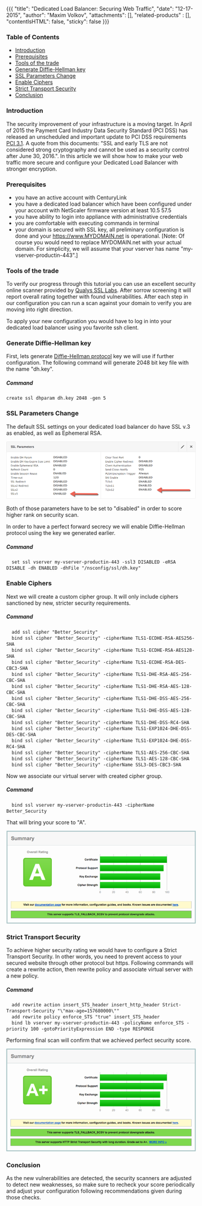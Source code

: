 {{{
  "title": "Dedicated Load Balancer: Securing Web Traffic",
  "date": "12-17-2015",
  "author": "Maxim Volkov",
  "attachments": [],
  "related-products" : [],
  "contentIsHTML": false,
  "sticky": false
}}}

### Table of Contents

* [Introduction](#introduction)
* [Prerequisites](#prerequisites)
* [Tools of the trade](#tools-of-the-trade)
* [Generate Diffie-Hellman key](#generate-diffie-hellman-key)
* [SSL Parameters Change](#ssl-parameters-change)
* [Enable Ciphers](#enable-ciphers )
* [Strict Transport Security](#strict-transport-security)
* [Conclusion](#conclusion)

### Introduction

The security improvement of your infrastructure is a moving target. In April of 2015 the Payment Card Industry Data Security Standard (PCI DSS) has released an unscheduled and important update to PCI DSS requirements [PCI 3.1](https://www.pcisecuritystandards.org/documents/PCI_DSS_v3-1.pdf). A quote from this documents: "SSL and early TLS are not considered strong cryptography and cannot be used as a security control after June 30, 2016.". In this article we will show how to make your web traffic more secure and configure your Dedicated Load Balancer with stronger encryption.

### Prerequisites

* you have an active account with CenturyLink
* you have a dedicated load balancer which have been configured under your account with NetScaler firmware version at least 10.5 57.5
* you have ability to login into appliance with administrative credentials
* you are comfortable with executing commands in terminal
* your domain is secured with SSL key, all preliminary configuration is done and your https://www.MYDOMAIN.net is operational. [Note: Of course you would need to replace MYDOMAIN.net with your actual domain. For simplicity, we will assume that your vserver has name "my-vserver-productin-443".]

### Tools of the trade

To verify our progress through this tutorial you can use an excellent security online scanner provided by [Qualys SSL Labs](https://www.ssllabs.com/ssltest/index.html). After sorrow screening it will report overall rating together with found vulnerabilities. After each step in our configuration you can run a scan against your domain to verify you are moving into right direction.

To apply your new configuration you would have to log in into your dedicated load balancer using you favorite ssh client.

### Generate Diffie-Hellman key

First, lets generate [Diffie-Hellman protocol](//mathworld.wolfram.com/Diffie-HellmanProtocol.html) key we will use if further configuration. The following command will generate 2048 bit key file with the name "dh.key".

##### Command
  ```
  create ssl dhparam dh.key 2048 -gen 5
  ```

### SSL Parameters Change

The default SSL settings on your dedicated load balancer do have SSL v.3 as enabled, as well as Ephemeral RSA.

![SSL Parameters](../images/ssl_parameters.png)

Both of those parameters have to be set to "disabled" in order to score higher rank on security scan.

In order to have a perfect forward secrecy we will enable Diffie-Hellman protocol using the key we generated earlier.

##### Command
```
  set ssl vserver my-vserver-productin-443 -ssl3 DISABLED -eRSA DISABLE -dh ENABLED -dhFile "/nsconfig/ssl/dh.key"
```

### Enable Ciphers

Next we will create a custom cipher group. It will only include ciphers sanctioned by new, stricter security requirements.

##### Command
```
  add ssl cipher "Better_Security"
  bind ssl cipher "Better_Security" -cipherName TLS1-ECDHE-RSA-AES256-SHA
  bind ssl cipher "Better_Security" -cipherName TLS1-ECDHE-RSA-AES128-SHA
  bind ssl cipher "Better_Security" -cipherName TLS1-ECDHE-RSA-DES-CBC3-SHA
  bind ssl cipher "Better_Security" -cipherName TLS1-DHE-RSA-AES-256-CBC-SHA
  bind ssl cipher "Better_Security" -cipherName TLS1-DHE-RSA-AES-128-CBC-SHA
  bind ssl cipher "Better_Security" -cipherName TLS1-DHE-DSS-AES-256-CBC-SHA
  bind ssl cipher "Better_Security" -cipherName TLS1-DHE-DSS-AES-128-CBC-SHA
  bind ssl cipher "Better_Security" -cipherName TLS1-DHE-DSS-RC4-SHA
  bind ssl cipher "Better_Security" -cipherName TLS1-EXP1024-DHE-DSS-DES-CBC-SHA
  bind ssl cipher "Better_Security" -cipherName TLS1-EXP1024-DHE-DSS-RC4-SHA
  bind ssl cipher "Better_Security" -cipherName TLS1-AES-256-CBC-SHA
  bind ssl cipher "Better_Security" -cipherName TLS1-AES-128-CBC-SHA
  bind ssl cipher "Better_Security" -cipherName SSL3-DES-CBC3-SHA
```
Now we associate our virtual server with created cipher group.

##### Command
```
  bind ssl vserver my-vserver-productin-443 -cipherName Better_Security
```

That will bring your score to "A".

![SSL Score](../images/ssl_score.png)

### Strict Transport Security

To achieve higher security rating we would have to configure a Strict Transport Security. In other words, you need to prevent access to your secured website through other protocol but https. Following commands will create a rewrite action, then rewrite policy and associate virtual server with a new policy.

##### Command
```
  add rewrite action insert_STS_header insert_http_header Strict-Transport-Security "\"max-age=157680000\""
  add rewrite policy enforce_STS "true" insert_STS_header
  bind lb vserver my-vserver-productin-443 -policyName enforce_STS -priority 100 -gotoPriorityExpression END -type RESPONSE
```

Performing final scan will confirm that we achieved perfect security score.

![SSL Score](../images/ssl_score_plus.png)

### Conclusion

As the new vulnerabilities are detected, the security scanners are adjusted to detect new weaknesses, so make sure to recheck your score periodically and adjust your configuration following recommendations given during those checks.
